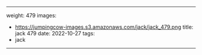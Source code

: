 
---
weight: 479
images:
- https://jumpingcow-images.s3.amazonaws.com/jack/jack_479.png
title: jack 479
date: 2022-10-27
tags:
- jack
---
